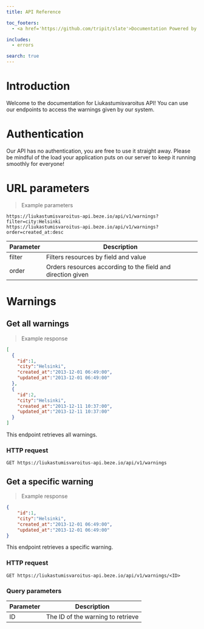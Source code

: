 ```yaml
---
title: API Reference

toc_footers:
  - <a href='https://github.com/tripit/slate'>Documentation Powered by Slate</a>

includes:
  - errors

search: true
---
```


# Introduction

Welcome to the documentation for Liukastumisvaroitus API! You can use our endpoints to access
the warnings given by our system.

# Authentication

Our API has no authentication, you are free to use it straight away. Please be mindful of the
load your application puts on our server to keep it running smoothly for everyone!

# URL parameters

> Example parameters

```text
https://liukastumisvaroitus-api.beze.io/api/v1/warnings?filter=city:Helsinki
https://liukastumisvaroitus-api.beze.io/api/v1/warnings?order=created_at:desc
```

Parameter | Description
--------- | -----------
filter | Filters resources by field and value
order | Orders resources according to the field and direction given

# Warnings

## Get all warnings

> Example response

```json
[
  {
    "id":1,
    "city":"Helsinki",
    "created_at":"2013-12-01 06:49:00",
    "updated_at":"2013-12-01 06:49:00"
  },
  {
    "id":2,
    "city":"Helsinki",
    "created_at":"2013-12-11 10:37:00",
    "updated_at":"2013-12-11 10:37:00"
  }
]
```

This endpoint retrieves all warnings.

### HTTP request

`GET https://liukastumisvaroitus-api.beze.io/api/v1/warnings`

## Get a specific warning

> Example response

```json
{
    "id":1,
    "city":"Helsinki",
    "created_at":"2013-12-01 06:49:00",
    "updated_at":"2013-12-01 06:49:00"
}
```

This endpoint retrieves a specific warning.

### HTTP request

`GET https://liukastumisvaroitus-api.beze.io/api/v1/warnings/<ID>`

### Query parameters

Parameter | Description
--------- | -----------
ID | The ID of the warning to retrieve
